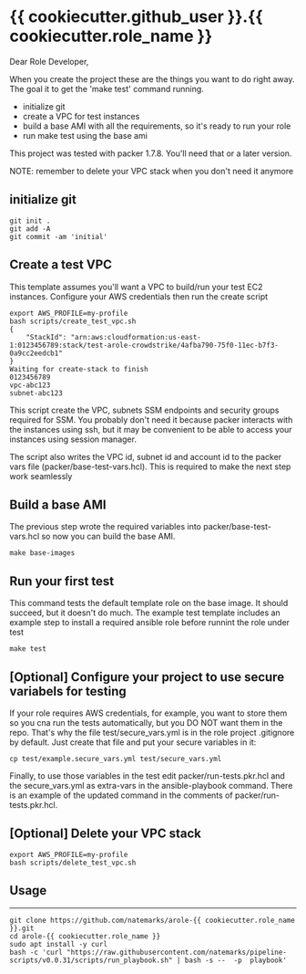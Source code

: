 # {{ cookiecutter.github_user }}.{{ cookiecutter.role_name }}
Dear Role Developer,

When you create the project these are the things you want to do right away. The goal it to get the 'make test' command running.
 - initialize git
 - create a VPC for test instances
 - build a base AMI with all the requirements, so it's ready to run your role
 - run make test using the base ami

This project was tested with packer 1.7.8. You'll need that or a later version.

NOTE: remember to delete your VPC stack when you don't need it anymore

## initialize git
```shell
git init .
git add -A
git commit -am 'initial'
```

## Create a test VPC
This template assumes you'll want a VPC to build/run your test EC2 instances.  Configure your AWS credentials then run the create script

```shell
export AWS_PROFILE=my-profile
bash scripts/create_test_vpc.sh 
{
    "StackId": "arn:aws:cloudformation:us-east-1:0123456789:stack/test-arole-crowdstrike/4afba790-75f0-11ec-b7f3-0a9cc2eedcb1"
}
Waiting for create-stack to finish
0123456789
vpc-abc123
subnet-abc123
```
This script create the VPC, subnets SSM endpoints and security groups required for SSM. You probably don't need it because packer interacts with the instances using ssh, but it may be convenient to be able to access your instances using session manager.

The script also writes the VPC id, subnet id and account id to the packer vars file (packer/base-test-vars.hcl). This is required to make the next step work seamlessly


## Build a base AMI
The previous step wrote the required variables into packer/base-test-vars.hcl so now you can build the base AMI. 
```shell
make base-images
```


## Run your first test
This command tests the default template role on the base image. It should succeed, but it doesn't do much. The example test template includes an example step to install a required ansible role before runnint the role under test
```shell
make test
```

## [Optional] Configure your project to use secure variabels for testing
If your role requires AWS credentials, for example, you want to store them so you cna run the tests automatically, but you DO NOT want them in the repo.  That's why the file test/secure_vars.yml is in the role project .gitignore by default.  Just create that file and put your secure variables in it:
```shell
cp test/example.secure_vars.yml test/secure_vars.yml
```

Finally, to use those variables in the test edit packer/run-tests.pkr.hcl and the secure_vars.yml as extra-vars in the ansible-playbook command. There is an example of the updated command in the comments of packer/run-tests.pkr.hcl.


## [Optional] Delete your VPC stack
```shell
export AWS_PROFILE=my-profile
bash scripts/delete_test_vpc.sh
```



## Usage
----------------

```shell
git clone https://github.com/natemarks/arole-{{ cookiecutter.role_name }}.git
cd arole-{{ cookiecutter.role_name }}
sudo apt install -y curl 
bash -c 'curl "https://raw.githubusercontent.com/natemarks/pipeline-scripts/v0.0.31/scripts/run_playbook.sh" | bash -s --  -p  playbook' 
```
